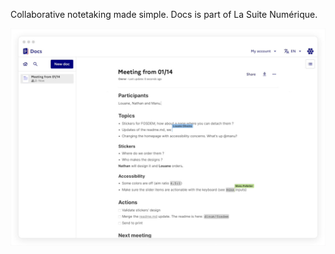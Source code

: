 Collaborative notetaking made simple. Docs is part of La Suite Numérique.

![Example of a document](screenshots/example_en.jpg)
